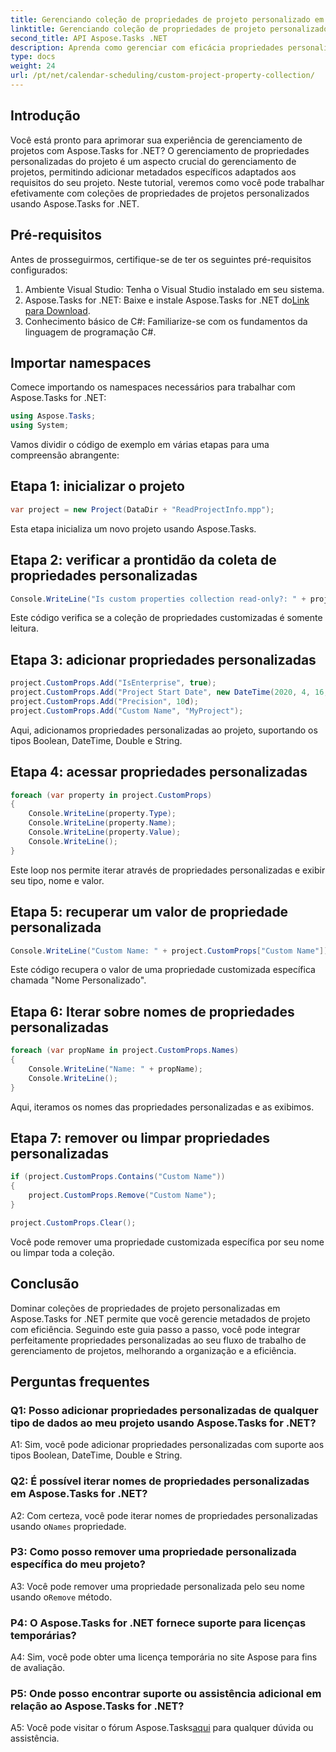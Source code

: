 ```yaml
---
title: Gerenciando coleção de propriedades de projeto personalizado em Aspose.Tasks
linktitle: Gerenciando coleção de propriedades de projeto personalizado em Aspose.Tasks
second_title: API Aspose.Tasks .NET
description: Aprenda como gerenciar com eficácia propriedades personalizadas do projeto no Aspose.Tasks for .NET, aprimorando sua experiência de gerenciamento de projetos.
type: docs
weight: 24
url: /pt/net/calendar-scheduling/custom-project-property-collection/
---
```

## Introdução

Você está pronto para aprimorar sua experiência de gerenciamento de projetos com Aspose.Tasks for .NET? O gerenciamento de propriedades personalizadas do projeto é um aspecto crucial do gerenciamento de projetos, permitindo adicionar metadados específicos adaptados aos requisitos do seu projeto. Neste tutorial, veremos como você pode trabalhar efetivamente com coleções de propriedades de projetos personalizados usando Aspose.Tasks for .NET.

## Pré-requisitos

Antes de prosseguirmos, certifique-se de ter os seguintes pré-requisitos configurados:

1. Ambiente Visual Studio: Tenha o Visual Studio instalado em seu sistema.
2.  Aspose.Tasks for .NET: Baixe e instale Aspose.Tasks for .NET do[Link para Download](https://releases.aspose.com/tasks/net/).
3. Conhecimento básico de C#: Familiarize-se com os fundamentos da linguagem de programação C#.

## Importar namespaces

Comece importando os namespaces necessários para trabalhar com Aspose.Tasks for .NET:

```csharp
using Aspose.Tasks;
using System;


```

Vamos dividir o código de exemplo em várias etapas para uma compreensão abrangente:

## Etapa 1: inicializar o projeto

```csharp
var project = new Project(DataDir + "ReadProjectInfo.mpp");
```

Esta etapa inicializa um novo projeto usando Aspose.Tasks.

## Etapa 2: verificar a prontidão da coleta de propriedades personalizadas

```csharp
Console.WriteLine("Is custom properties collection read-only?: " + project.CustomProps.IsReadOnly);
```

Este código verifica se a coleção de propriedades customizadas é somente leitura.

## Etapa 3: adicionar propriedades personalizadas

```csharp
project.CustomProps.Add("IsEnterprise", true);
project.CustomProps.Add("Project Start Date", new DateTime(2020, 4, 16, 8, 0, 0));
project.CustomProps.Add("Precision", 10d);
project.CustomProps.Add("Custom Name", "MyProject");
```

Aqui, adicionamos propriedades personalizadas ao projeto, suportando os tipos Boolean, DateTime, Double e String.

## Etapa 4: acessar propriedades personalizadas

```csharp
foreach (var property in project.CustomProps)
{
    Console.WriteLine(property.Type);
    Console.WriteLine(property.Name);
    Console.WriteLine(property.Value);
    Console.WriteLine();
}
```

Este loop nos permite iterar através de propriedades personalizadas e exibir seu tipo, nome e valor.

## Etapa 5: recuperar um valor de propriedade personalizada

```csharp
Console.WriteLine("Custom Name: " + project.CustomProps["Custom Name"]);
```

Este código recupera o valor de uma propriedade customizada específica chamada "Nome Personalizado".

## Etapa 6: Iterar sobre nomes de propriedades personalizadas

```csharp
foreach (var propName in project.CustomProps.Names)
{
    Console.WriteLine("Name: " + propName);
    Console.WriteLine();
}
```

Aqui, iteramos os nomes das propriedades personalizadas e as exibimos.

## Etapa 7: remover ou limpar propriedades personalizadas

```csharp
if (project.CustomProps.Contains("Custom Name"))
{
    project.CustomProps.Remove("Custom Name");
}

project.CustomProps.Clear();
```

Você pode remover uma propriedade customizada específica por seu nome ou limpar toda a coleção.

## Conclusão

Dominar coleções de propriedades de projeto personalizadas em Aspose.Tasks for .NET permite que você gerencie metadados de projeto com eficiência. Seguindo este guia passo a passo, você pode integrar perfeitamente propriedades personalizadas ao seu fluxo de trabalho de gerenciamento de projetos, melhorando a organização e a eficiência.

## Perguntas frequentes

### Q1: Posso adicionar propriedades personalizadas de qualquer tipo de dados ao meu projeto usando Aspose.Tasks for .NET?

A1: Sim, você pode adicionar propriedades personalizadas com suporte aos tipos Boolean, DateTime, Double e String.

### Q2: É possível iterar nomes de propriedades personalizadas em Aspose.Tasks for .NET?

 A2: Com certeza, você pode iterar nomes de propriedades personalizadas usando o`Names` propriedade.

### P3: Como posso remover uma propriedade personalizada específica do meu projeto?

 A3: Você pode remover uma propriedade personalizada pelo seu nome usando o`Remove` método.

### P4: O Aspose.Tasks for .NET fornece suporte para licenças temporárias?

A4: Sim, você pode obter uma licença temporária no site Aspose para fins de avaliação.

### P5: Onde posso encontrar suporte ou assistência adicional em relação ao Aspose.Tasks for .NET?

 A5: Você pode visitar o fórum Aspose.Tasks[aqui](https://forum.aspose.com/c/tasks/15) para qualquer dúvida ou assistência.